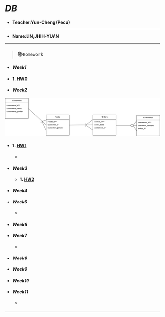 # *DB*

+ **Teacher:Yun-Cheng (Pecu)**

---
+ **Name:LIN,JHIH-YUAN** 
***
> ### 📚`Homework`
+ #### *Week1*
+ #### 1. [HW0](https://youtu.be/6AAzey3okmA)
+ #### *Week2*
![HW1 ERD Digram](https://github.com/dennis910926/DB/blob/main/Untitled.png)
+ #### 1. [HW1](https://youtu.be/i0snv1-7T8o)
  + ####
+ #### *Week3*
  + #### 1. [HW2](https://youtu.be/fhLV2TfxrnQ)
+ #### *Week4*
+ #### *Week5*
  + #### 
+ #### *Week6*
+ #### *Week7*
  + #### 
+ #### *Week8*
+ #### *Week9*
+ #### *Week10*
+ #### *Week11*
  + #### 
***

